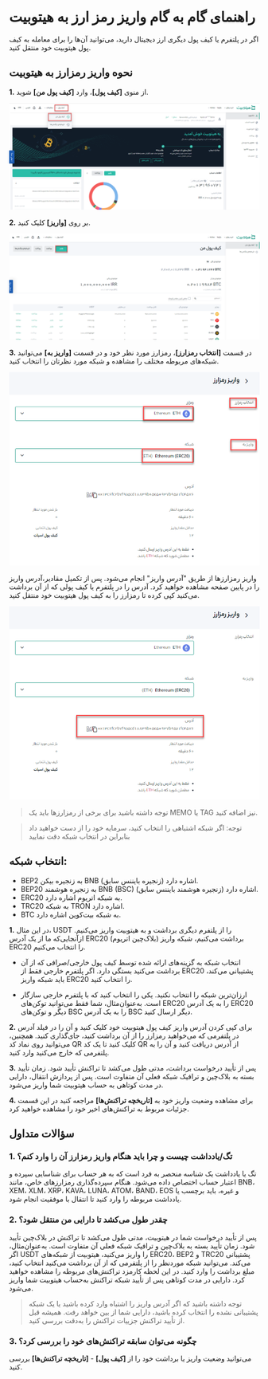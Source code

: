 # راهنمای گام به گام واریز رمز ارز به هیتوبیت 

اگر در پلتفرم یا کیف پول دیگری ارز دیجیتال دارید، می‌توانید آن‌ها را برای معامله به کیف پول هیتوبیت خود منتقل کنید.


## نحوه واریز رمزارز به هیتوبیت

**1.** از منوی **[کیف پول]**، وارد **[کیف پول من]** شوید.

![photo](How-to-Deposit-Crypto-to-Hitobit1.png)

**2.** بر روی **[واریز]** کلیک کنید.

![photo](How-to-Deposit-Crypto-to-Hitobit2.png)

**3.** در قسمت **[انتخاب رمزارز]**، رمزارز مورد نظر خود و در قسمت **[واریز به]** می‌توانید شبکه‌های مربوطه مختلف را مشاهده و شبکه مورد نظرتان را انتخاب کنید.

![photo](How-to-Deposit-Crypto-to-Hitobit3.png)

واریز رمزارزها از طریق "آدرس واریز" انجام می‌شود. پس از تکمیل مقادیر،آدرس واریز را در پایین صفحه مشاهده خواهید کرد. آدرس را در پلتفرم یا کیف پولی که از آن برداشت می‌کنید کپی کرده تا رمزارز را به کیف پول هیتوبیت خود منتقل کنید.

![photo](How-to-Deposit-Crypto-to-Hitobit4.png)


> توجه داشته باشید برای برخی از رمزارزها باید یک MEMO  یا TAG نیز اضافه کنید.

> توجه: اگر شبکه اشتباهی را انتخاب کنید، سرمایه خود را از دست خواهید داد بنابراین در انتخاب شبکه دقت نمایید	

## انتخاب شبکه:

- BEP2 به زنجیره بیکن BNB (زنجیره بایننس سابق) اشاره دارد.
- BEP20 به زنجیره هوشمند BNB (BSC) (زنجیره هوشمند بایننس سابق) اشاره دارد.
- ERC20 به شبکه اتریوم اشاره دارد.
- TRC20 به شبکه TRON اشاره دارد.
- BTC به شبکه بیت‌کوین اشاره دارد.

**1.**	در این مثال، USDT را از پلتفرم دیگری برداشت و به هیتوبیت واریز می‌کنیم. ازآنجایی‌که ما از یک آدرس ERC20 (بلاک‌چین اتریوم) برداشت می‌کنیم، شبکه واریز ERC20 را انتخاب می‌کنیم.

- انتخاب شبکه به گزینه‌های ارائه شده توسط کیف پول خارجی/صرافی که از آن برداشت می‌کنید بستگی دارد. اگر پلتفرم خارجی فقط از ERC20 پشتیبانی می‌کند، باید شبکه واریز ERC20 را انتخاب کنید.

- ارزان‌ترین شبکه را انتخاب نکنید. یکی را انتخاب کنید که با پلتفرم خارجی سازگار است. به‌عنوان‌مثال، شما فقط می‌توانید توکن‌های ERC20 را به یک آدرس ERC20 دیگر و توکن‌های BSC را به یک آدرس BSC دیگر ارسال کنید.

**2.**	برای کپی کردن آدرس واریز کیف پول هیتوبیت خود کلیک کنید و آن را در فیلد آدرس در پلتفرمی که می‌خواهید رمزارز را از آن برداشت کنید، جای‌گذاری کنید.
همچنین، می‌توانید روی نماد کد QR کلیک کنید تا یک کد QR از آدرس دریافت کنید و آن را به پلتفرمی که خارج می‌کنید وارد کنید.

**3.**	پس از تأیید درخواست برداشت، مدتی طول می‌کشد تا تراکنش تأیید شود. زمان تأیید بسته به بلاک‌چین و ترافیک شبکه فعلی آن متفاوت است.
پس از پردازش انتقال، دارایی  در مدت کوتاهی  به حساب هیتوبیت شما واریز می‌شود.

**4.**	برای مشاهده وضعیت واریز خود به **[تاریخچه تراکنش‌ها]** مراجعه کنید در این قسمت جزئیات مربوط به تراکنش‌های اخیر خود را مشاهده خواهید کرد.

## سؤالات متداول

### 1.	تگ/یادداشت چیست و چرا باید هنگام واریز رمزارز آن را وارد کنم؟

تگ یا یادداشت یک شناسه منحصر به فرد است که به هر حساب برای شناسایی سپرده و اعتبار حساب اختصاص داده می‌شود. هنگام سپرده‌گذاری رمزارزهای خاص، مانند BNB، XEM، XLM، XRP، KAVA، LUNA، ATOM، BAND، EOS و غیره، باید برچسب یا یادداشت مربوطه را وارد کنید تا انتقال با موفقیت انجام شود.

### 2.	چقدر طول می‌کشد تا دارایی من منتقل شود؟

پس از تأیید درخواست شما در هیتوبیت، مدتی طول می‌کشد تا تراکنش در بلاک‌چین تأیید شود. زمان تأیید بسته به بلاک‌چین و ترافیک شبکه فعلی آن متفاوت است. 
به‌عنوان‌مثال، اگر USDT را واریز می‌کنید، هیتوبیت از شبکه‌های ERC20، BEP2 و TRC20 پشتیبانی می‌کند. می‌توانید شبکه موردنظر را از پلتفرمی که از آن برداشت می‌کنید انتخاب کنید، مبلغ برداشت را وارد کنید. در این لحظه کارمزد تراکنش‌های مربوطه را مشاهده خواهید کرد.
دارایی در مدت کوتاهی پس از تأیید شبکه تراکنش به‌حساب هیتوبیت شما واریز می‌شود.

> توجه داشته باشید که اگر آدرس واریز را اشتباه وارد کرده باشید یا یک شبکه پشتیبانی نشده را انتخاب کرده باشید، دارایی شما از بین خواهد رفت. همیشه قبل از تأیید تراکنش جزییات تراکنش را به‌دقت بررسی کنید.

### 3.	 چگونه می‌توان سابقه تراکنش‌های خود را بررسی کرد؟

می‌توانید وضعیت واریز یا برداشت خود را از **[کیف پول]** - **[تاریخچه تراکنش‌ها]** بررسی کنید.

